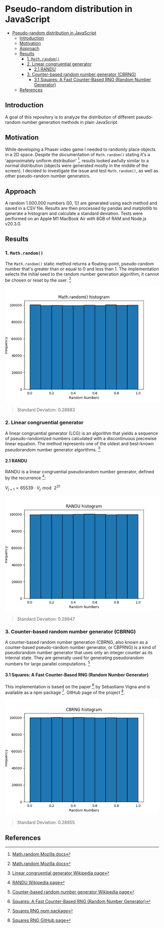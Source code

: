 # Pseudo-random distribution in JavaScript

- [Pseudo-random distribution in JavaScript](#pseudo-random-distribution-in-javascript)
  - [Introduction](#introduction)
  - [Motivation](#motivation)
  - [Approach](#approach)
  - [Results](#results)
    - [1. `Math.random()`](#1-mathrandom)
    - [2. Linear congruential generator](#2-linear-congruential-generator)
      - [2.1 RANDU](#21-randu)
    - [3. Counter-based random number generator (CBRNG)](#3-counter-based-random-number-generator-cbrng)
      - [3.1 Squares: A Fast Counter-Based RNG (Random Number Generator)](#31-squares-a-fast-counter-based-rng-random-number-generator)
  - [References](#references)

## Introduction

A goal of this repository is to analyze the distribution of different pseudo-random number generation methods in plain JavaScript.

## Motivation

While developing a Phaser video game I needed to randomly place objects in a 2D space. Despite the documentation of `Math.random()` stating it's a 'approximately uniform distribution' [^1], results looked awfully similar to a normal distribution (objects were generated mostly in the middle of the screen). I decided to investigate the issue and test `Math.random()`, as well as other pseudo-random number generators.

## Approach

A random 1.000.000 numbers ([0, 1]) are generated using each method and saved in a CSV file. Results are then processed by pandas and matplotlib to generate a histogram and calculate a standard deviation. Tests were performed on an Apple M1 MacBook Air with 8GB of RAM and Node.js v20.3.0.

## Results

### 1. `Math.random()`

The `Math.random()` static method returns a floating-point, pseudo-random number that's greater than or equal to 0 and less than 1. The implementation selects the initial seed to the random number generation algorithm; it cannot be chosen or reset by the user. [^1]

![Math.random()](/images/math_random_histogram.png)

> Standard Deviation: 0.28883

### 2. Linear congruential generator

A linear congruential generator (LCG) is an algorithm that yields a sequence of pseudo-randomized numbers calculated with a discontinuous piecewise linear equation. The method represents one of the oldest and best-known pseudorandom number generator algorithms. [^2]

#### 2.1 RANDU

RANDU is a linear congruential pseudorandom number generator, defined by the recurrence [^3]:

$V_{j+1} = 65539\cdot V_j\, \bmod\, 2^{31}\,$

![RANDU](/images/randu_histogram.png)

> Standard Deviation: 0.28847

### 3. Counter-based random number generator (CBRNG)

A counter-based random number generation (CBRNG, also known as a counter-based pseudo-random number generator, or CBPRNG) is a kind of pseudorandom number generator that uses only an integer counter as its internal state. They are generally used for generating pseudorandom numbers for large parallel computations. [^4]

#### 3.1 Squares: A Fast Counter-Based RNG (Random Number Generator)

This implementation is based on the paper [^5] by Sebastiano Vigna and is available as a npm package [^6]. GitHub page of the project [^7].

![CBRNG](/images/cbrng_histogram.png)

> Standard Deviation: 0.28855

## References

[^1]: [Math.random Mozilla docs](https://developer.mozilla.org/en-US/docs/Web/JavaScript/Reference/Global_Objects/Math/random)
[^2]: [Linear congruential generator Wikipedia page](https://en.wikipedia.org/wiki/Linear_congruential_generator)
[^3]: [RANDU Wikipedia page](https://en.wikipedia.org/wiki/RANDU)
[^4]: [Counter-based random number generator Wikipedia page](https://en.wikipedia.org/wiki/Counter-based_random_number_generator)
[^5]: [Squares: A Fast Counter-Based RNG (Random Number Generator)](https://arxiv.org/pdf/2004.06278v2.pdf)
[^6]: [Squares RNG npm package](https://www.npmjs.com/package/squares-rng)
[^7]: [Squares RNG GitHub page](https://github.com/FlorisSteenkamp/squares-rng)
